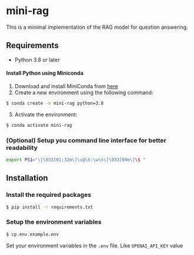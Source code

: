 # mini-rag

This is a minimal implementation of the RAG model for question answering.

## Requirements

- Python 3.8 or later

#### Install Python using Miniconda

1) Download and install MiniConda from [here](https://docs.anaconda.com/free/miniconda#quick-command-line-install)
2) Create a new environment using the following command:
```bash
$ conda create -n mini-rag python=3.8
```
3) Activate the environment:
```bash
$ conda activate mini-rag
```

### (Optional) Setup you command line interface for better readability
```bash
export PS1="\[\033[01;32m\]\u@\h:\w\n\[\033[00m\]\$ "
```

## Installation

### Install the required packages
```bash
$ pip install -r requirements.txt
```

### Setup the environment variables

```bash
$ cp.env.example.env
```

Set your environment variables in the `.env` file. Like `OPENAI_API_KEY` value

